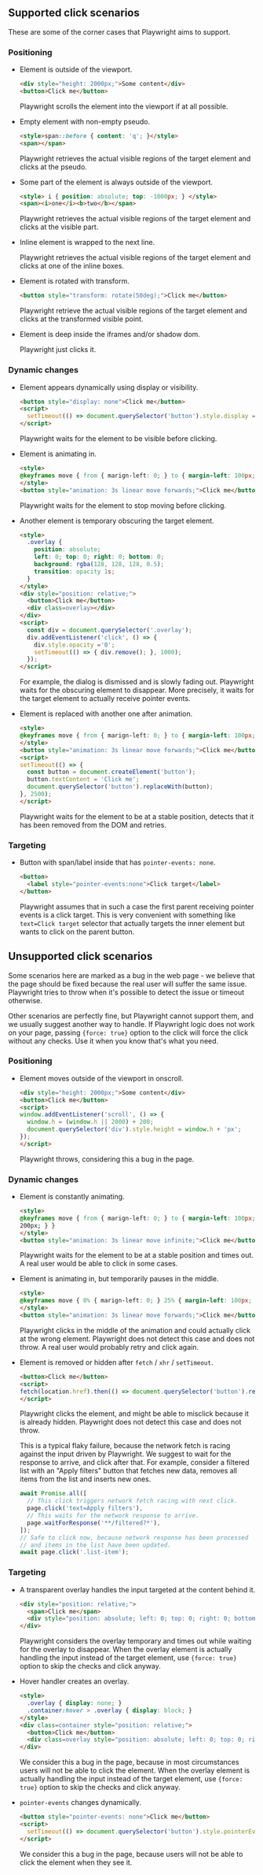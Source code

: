 ## Supported click scenarios

These are some of the corner cases that Playwright aims to support.

### Positioning

  - Element is outside of the viewport.
    ```html
    <div style="height: 2000px;">Some content</div>
    <button>Click me</button>
    ```

    Playwright scrolls the element into the viewport if at all possible.

  - Empty element with non-empty pseudo.

    ```html
    <style>span::before { content: 'q'; }</style>
    <span></span>
    ```

    Playwright retrieves the actual visible regions of the target element and clicks at the pseudo.

  - Some part of the element is always outside of the viewport.

    ```html
    <style> i { position: absolute; top: -1000px; } </style>
    <span><i>one</i><b>two</b></span>
    ```

    Playwright retrieves the actual visible regions of the target element and clicks at the visible part.

  - Inline element is wrapped to the next line.

    Playwright retrieves the actual visible regions of the target element and clicks at one of the inline boxes.

  - Element is rotated with transform.

    ```html
    <button style="transform: rotate(50deg);">Click me</button>
    ```

    Playwright retrieve the actual visible regions of the target element and clicks at the transformed visible point.

  - Element is deep inside the iframes and/or shadow dom.

    Playwright just clicks it.

### Dynamic changes

  - Element appears dynamically using display or visibility.
    ```html
    <button style="display: none">Click me</button>
    <script>
      setTimeout(() => document.querySelector('button').style.display = 'inline', 5000);
    </script>
    ```

    Playwright waits for the element to be visible before clicking.

  - Element is animating in.

    ```html
    <style>
    @keyframes move { from { marign-left: 0; } to { margin-left: 100px; } }
    </style>
    <button style="animation: 3s linear move forwards;">Click me</button>
    ```

    Playwright waits for the element to stop moving before clicking.

  - Another element is temporary obscuring the target element.

    ```html
    <style>
      .overlay {
        position: absolute;
        left: 0; top: 0; right: 0; bottom: 0;
        background: rgba(128, 128, 128, 0.5);
        transition: opacity 1s;
      }
    </style>
    <div style="position: relative;">
      <button>Click me</button>
      <div class=overlay></div>
    </div>
    <script>
      const div = document.querySelector('.overlay');
      div.addEventListener('click', () => {
        div.style.opacity ='0';
        setTimeout(() => { div.remove(); }, 1000);
      });
    </script>
    ```

    For example, the dialog is dismissed and is slowly fading out. Playwright waits for the obscuring element to disappear.
    More precisely, it waits for the target element to actually receive pointer events.

  - Element is replaced with another one after animation.

    ```html
    <style>
    @keyframes move { from { marign-left: 0; } to { margin-left: 100px; } }
    </style>
    <button style="animation: 3s linear move forwards;">Click me</button>
    <script>
    setTimeout(() => {
      const button = document.createElement('button');
      button.textContent = 'Click me';
      document.querySelector('button').replaceWith(button);
    }, 2500);
    </script>
    ```

    Playwright waits for the element to be at a stable position, detects that it has been removed from the DOM and retries.

### Targeting

  - Button with span/label inside that has `pointer-events: none`.

    ```html
    <button>
      <label style="pointer-events:none">Click target</label>
    </button>
    ```

    Playwright assumes that in such a case the first parent receiving pointer events is a click target.
    This is very convenient with something like `text=Click target` selector that actually targets the inner element but wants to click on the parent button.


## Unsupported click scenarios

Some scenarios here are marked as a bug in the web page - we believe that the page should be fixed because the real user will suffer the same issue. Playwright tries to throw when it's possible to detect the issue or timeout otherwise.

Other scenarios are perfectly fine, but Playwright cannot support them, and we usually suggest another way to handle. If Playwright logic does not work on your page, passing `{force: true}` option to the click will force the click without any checks. Use it when you know that's what you need.

### Positioning

  - Element moves outside of the viewport in onscroll.

    ```html
    <div style="height: 2000px;">Some content</div>
    <button>Click me</button>
    <script>
    window.addEventListener('scroll', () => {
      window.h = (window.h || 2000) + 200;
      document.querySelector('div').style.height = window.h + 'px';
    });
    </script>
    ```

    Playwright throws, considering this a bug in the page.

### Dynamic changes

  - Element is constantly animating.

    ```html
    <style>
    @keyframes move { from { marign-left: 0; } to { margin-left: 100px; } }
    200px; } }
    </style>
    <button style="animation: 3s linear move infinite;">Click me</button>
    ```

    Playwright waits for the element to be at a stable position and times out. A real user would be able to click in some cases.

  - Element is animating in, but temporarily pauses in the middle.

    ```html
    <style>
    @keyframes move { 0% { marign-left: 0; } 25% { margin-left: 100px; } 50% { margin-left: 100px;} 100% { margin-left: 200px; } }
    </style>
    <button style="animation: 3s linear move forwards;">Click me</button>
    ```

    Playwright clicks in the middle of the animation and could actually click at the wrong element. Playwright does not detect this case and does not throw. A real user would probably retry and click again.

  - Element is removed or hidden after `fetch` / `xhr` / `setTimeout`.

    ```html
    <button>Click me</button>
    <script>
    fetch(location.href).then(() => document.querySelector('button').remove());
    </script>
    ```

    Playwright clicks the element, and might be able to misclick because it is already hidden. Playwright does not detect this case and does not throw.

    This is a typical flaky failure, because the network fetch is racing against the input driven by Playwright. We suggest to wait for the response to arrive, and click after that. For example, consider a filtered list with an "Apply filters" button that fetches new data, removes all items from the list and inserts new ones.

    ```js
    await Promise.all([
      // This click triggers network fetch racing with next click.
      page.click('text=Apply filters'),
      // This waits for the network response to arrive.
      page.waitForResponse('**/filtered?*'),
    ]);
    // Safe to click now, because network response has been processed
    // and items in the list have been updated.
    await page.click('.list-item');
    ```


### Targeting

  - A transparent overlay handles the input targeted at the content behind it.

    ```html
    <div style="position: relative;">
      <span>Click me</span>
      <div style="position: absolute; left: 0; top: 0; right: 0; bottom: 0" onclick="..."></div>
    </div>
    ```

    Playwright considers the overlay temporary and times out while waiting for the overlay to disappear.
    When the overlay element is actually handling the input instead of the target element, use `{force: true}` option to skip the checks and click anyway.

  - Hover handler creates an overlay.

    ```html
    <style>
      .overlay { display: none; }
      .container:hover > .overlay { display: block; }
    </style>
    <div class=container style="position: relative;">
      <button>Click me</button>
      <div class=overlay style="position: absolute; left: 0; top: 0; right: 0; bottom: 0; background: red"></div>
    </div>
    ```

    We consider this a bug in the page, because in most circumstances users will not be able to click the element.
    When the overlay element is actually handling the input instead of the target element, use `{force: true}` option to skip the checks and click anyway.

  - `pointer-events` changes dynamically.

    ```html
    <button style="pointer-events: none">Click me</button>
    <script>
      setTimeout(() => document.querySelector('button').style.pointerEvents = 'auto', 5000);
    </script>
    ```

    We consider this a bug in the page, because users will not be able to click the element when they see it.

